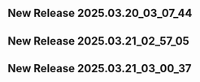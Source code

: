 ## New Release 2025.03.20_03_07_44
## New Release 2025.03.21_02_57_05
## New Release 2025.03.21_03_00_37
